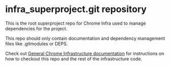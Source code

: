 # infra_superproject.git repository

This is the root superproject repo for Chrome Infra used to manage dependencies
for the project.

This repo should only contain documentation and dependency management files like
.gitmodules or DEPS.

Check out
[General Chrome Infrastructure documentation](https://chromium.googlesource.com/infra/infra/+/HEAD/doc/source.md)
for instructions on how to checkout this repo and the rest of the infrastructure
code.
